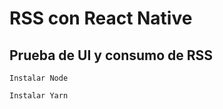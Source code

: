 # RSS con React Native

## Prueba de UI y consumo de RSS

```
Instalar Node
```
```
Instalar Yarn
```
